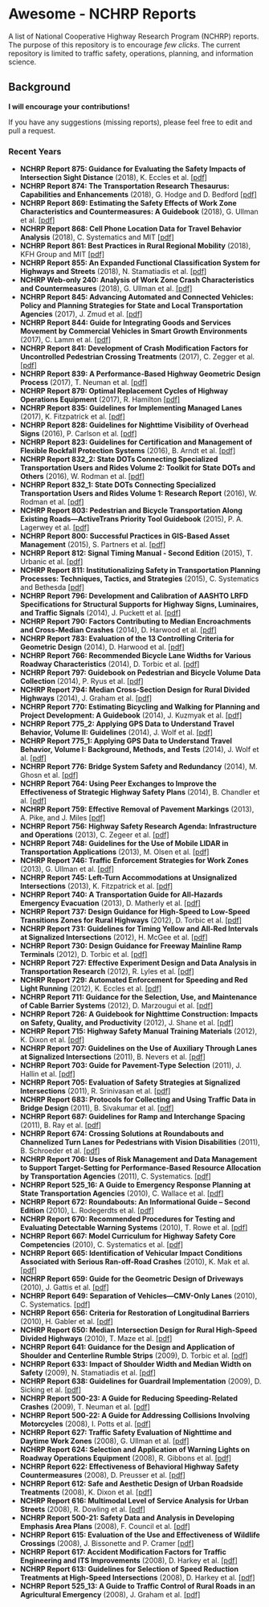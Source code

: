 # Awesome - NCHRP Reports

A list of National Cooperative Highway Research Program (NCHRP) reports. The purpose of this repository is to encourage *few clicks*. The current repository is limited to traffic safety, operations, planning, and information science. 

## Background
 
**I will encourage your contributions!**

If you have any suggestions (missing reports), please feel free to edit and pull a request.


### Recent Years
- **NCHRP Report 875: Guidance for Evaluating the Safety Impacts of Intersection Sight Distance** (2018), K. Eccles et al. [[pdf]](https://github.com/subasish/Awesome-NCHRP-Reports/blob/master/Reports/NCHRP%20875.pdf)
- **NCHRP Report 874: The Transportation Research Thesaurus: Capabilities and Enhancements** (2018), G. Hodge and D. Bedford [[pdf]](https://github.com/subasish/Awesome-NCHRP-Reports/blob/master/Reports/NCHRP%20874.pdf)
- **NCHRP Report 869: Estimating the Safety Effects of Work Zone Characteristics and Countermeasures: A Guidebook** (2018), G. Ullman et al. [[pdf]](https://github.com/subasish/Awesome-NCHRP-Reports/blob/master/Reports/NCHRP%20869.pdf)
- **NCHRP Report 868: Cell Phone Location Data for Travel Behavior Analysis** (2018), C. Systematics and MIT [[pdf]](https://github.com/subasish/Awesome-NCHRP-Reports/blob/master/Reports/NCHRP%20868.pdf)
- **NCHRP Report 861: Best Practices in Rural Regional Mobility** (2018), KFH Group and MIT [[pdf]](https://github.com/subasish/Awesome-NCHRP-Reports/blob/master/Reports/NCHRP%20861.pdf)
- **NCHRP Report 855: An Expanded Functional Classification System for Highways and Streets** (2018), N. Stamatiadis et al. [[pdf]](https://github.com/subasish/Awesome-NCHRP-Reports/blob/master/Reports/NCHRP%20855.pdf)
- **NCHRP Web-only 240: Analysis of Work Zone Crash Characteristics and Countermeasures** (2018), G. Ullman et al. [[pdf]](https://github.com/subasish/Awesome-NCHRP-Reports/blob/master/Reports/NCHRP%20wo240.pdf)
- **NCHRP Report 845: Advancing Automated and Connected Vehicles: Policy and Planning Strategies for State and Local Transportation Agencies** (2017), J. Zmud et al. [[pdf]](https://github.com/subasish/Awesome-NCHRP-Reports/blob/master/Reports/NCHRP%20845.pdf)
- **NCHRP Report 844: Guide for Integrating Goods and Services Movement by Commercial Vehicles in Smart Growth Environments** (2017), C. Lamm et al. [[pdf]](https://github.com/subasish/Awesome-NCHRP-Reports/blob/master/Reports/NCHRP%20844.pdf)
- **NCHRP Report 841: Development of Crash Modification Factors for Uncontrolled Pedestrian Crossing Treatments** (2017), C. Zegger et al. [[pdf]](https://github.com/subasish/Awesome-NCHRP-Reports/blob/master/Reports/NCHRP%20841.pdf)
- **NCHRP Report 839: A Performance-Based Highway Geometric Design Process** (2017), T. Neuman et al. [[pdf]](https://github.com/subasish/Awesome-NCHRP-Reports/blob/master/Reports/NCHRP%20839.pdf)
- **NCHRP Report 879: Optimal Replacement Cycles of Highway Operations Equipment** (2017), R. Hamilton [[pdf]](https://github.com/subasish/Awesome-NCHRP-Reports/blob/master/Reports/NCHRP%20879.pdf)
- **NCHRP Report 835: Guidelines for Implementing Managed Lanes** (2017), K. Fitzpatrick et al. [[pdf]](https://github.com/subasish/Awesome-NCHRP-Reports/blob/master/Reports/NCHRP%20835.pdf)
- **NCHRP Report 828: Guidelines for Nighttime Visibility of Overhead Signs** (2016), P. Carlson et al. [[pdf]](https://github.com/subasish/Awesome-NCHRP-Reports/blob/master/Reports/NCHRP%20828.pdf)
- **NCHRP Report 823: Guidelines for Certification and Management of Flexible Rockfall Protection Systems** (2016), B. Arndt et al. [[pdf]](https://github.com/subasish/Awesome-NCHRP-Reports/blob/master/Reports/NCHRP%20828.pdf)
- **NCHRP Report 832_2: State DOTs Connecting Specialized Transportation Users and Rides Volume 2: Toolkit for State DOTs and Others** (2016), W. Rodman et al. [[pdf]](https://github.com/subasish/Awesome-NCHRP-Reports/blob/master/Reports/NCHRP%20832_2.pdf)
- **NCHRP Report 832_1: State DOTs Connecting Specialized Transportation Users and Rides Volume 1: Research Report** (2016), W. Rodman et al. [[pdf]](https://github.com/subasish/Awesome-NCHRP-Reports/blob/master/Reports/NCHRP%20832_1.pdf)
- **NCHRP Report 803: Pedestrian and Bicycle Transportation Along Existing Roads—ActiveTrans Priority Tool Guidebook** (2015), P. A. Lagerwey et al. [[pdf]](https://github.com/subasish/Awesome-NCHRP-Reports/blob/master/Reports/NCHRP%20803.pdf)
- **NCHRP Report 800: Successful Practices in GIS-Based Asset Management** (2015), S. Partners et al. [[pdf]](https://github.com/subasish/Awesome-NCHRP-Reports/blob/master/Reports/NCHRP%20803.pdf)
- **NCHRP Report 812: Signal Timing Manual - Second Edition** (2015), T. Urbanic et al. [[pdf]](https://github.com/subasish/Awesome-NCHRP-Reports/blob/master/Reports/NCHRP%20812.pdf)
- **NCHRP Report 811: Institutionalizing Safety in Transportation Planning Processes: Techniques, Tactics, and Strategies** (2015), C. Systematics and Bethesda [[pdf]](https://github.com/subasish/Awesome-NCHRP-Reports/blob/master/Reports/NCHRP%20811.pdf)
- **NCHRP Report 796: Development and Calibration of AASHTO LRFD Specifications for Structural Supports for Highway Signs, Luminaires, and Traffic Signals** (2014), J. Puckett et al. [[pdf]](https://github.com/subasish/Awesome-NCHRP-Reports/blob/master/Reports/NCHRP%20796.pdf)
- **NCHRP Report 790: Factors Contributing to Median Encroachments and Cross-Median Crashes** (2014), D. Harwood et al. [[pdf]](https://github.com/subasish/Awesome-NCHRP-Reports/blob/master/Reports/NCHRP%20790.pdf)
- **NCHRP Report 783: Evaluation of the 13 Controlling Criteria for Geometric Design** (2014), D. Harwood et al. [[pdf]](https://github.com/subasish/Awesome-NCHRP-Reports/blob/master/Reports/NCHRP%20783.pdf)
- **NCHRP Report 766: Recommended Bicycle Lane Widths for Various Roadway Characteristics** (2014), D. Torbic et al. [[pdf]](https://github.com/subasish/Awesome-NCHRP-Reports/blob/master/Reports/NCHRP%20766.pdf)
- **NCHRP Report 797: Guidebook on Pedestrian and Bicycle Volume Data Collection** (2014), P. Ryus et al. [[pdf]](https://github.com/subasish/Awesome-NCHRP-Reports/blob/master/Reports/NCHRP%20797.pdf)
- **NCHRP Report 794: Median Cross-Section Design for Rural Divided Highways** (2014), J. Graham et al. [[pdf]](https://github.com/subasish/Awesome-NCHRP-Reports/blob/master/Reports/NCHRP%20794.pdf)
- **NCHRP Report 770: Estimating Bicycling and Walking for Planning and Project Development: A Guidebook** (2014), J. Kuzmyak et al. [[pdf]](https://github.com/subasish/Awesome-NCHRP-Reports/blob/master/Reports/NCHRP%20770.pdf)
- **NCHRP Report 775_2: Applying GPS Data to Understand Travel Behavior, Volume II: Guidelines** (2014), J. Wolf et al. [[pdf]](https://github.com/subasish/Awesome-NCHRP-Reports/blob/master/Reports/NCHRP%20775_2.pdf)
- **NCHRP Report 775_1: Applying GPS Data to Understand Travel Behavior, Volume I: Background, Methods, and Tests** (2014), J. Wolf et al. [[pdf]](https://github.com/subasish/Awesome-NCHRP-Reports/blob/master/Reports/NCHRP%20775_1.pdf)
- **NCHRP Report 776: Bridge System Safety and Redundancy** (2014), M. Ghosn et al. [[pdf]](https://github.com/subasish/Awesome-NCHRP-Reports/blob/master/Reports/NCHRP%20776.pdf)
- **NCHRP Report 764: Using Peer Exchanges to Improve the Effectiveness of Strategic Highway Safety Plans** (2014), B. Chandler et al. [[pdf]](https://github.com/subasish/Awesome-NCHRP-Reports/blob/master/Reports/NCHRP%20764.pdf)
- **NCHRP Report 759: Effective Removal of Pavement Markings** (2013), A. Pike, and J. Miles [[pdf]](https://github.com/subasish/Awesome-NCHRP-Reports/blob/master/Reports/NCHRP%20759.pdf)
- **NCHRP Report 756: Highway Safety Research Agenda: Infrastructure and Operations** (2013), C. Zegeer et al. [[pdf]](https://github.com/subasish/Awesome-NCHRP-Reports/blob/master/Reports/NCHRP%20756.pdf)
- **NCHRP Report 748: Guidelines for the Use of Mobile LIDAR in Transportation Applications** (2013), M. Olsen et al. [[pdf]](https://github.com/subasish/Awesome-NCHRP-Reports/blob/master/Reports/NCHRP%20748.pdf)
- **NCHRP Report 746: Traffic Enforcement Strategies for Work Zones** (2013), G. Ullman et al. [[pdf]](https://github.com/subasish/Awesome-NCHRP-Reports/blob/master/Reports/NCHRP%20746.pdf)
- **NCHRP Report 745: Left-Turn Accommodations at Unsignalized Intersections** (2013), K. Fitzpatrick et al. [[pdf]](https://github.com/subasish/Awesome-NCHRP-Reports/blob/master/Reports/NCHRP%20745.pdf)
- **NCHRP Report 740: A Transportation Guide for All-Hazards Emergency Evacuation** (2013), D. Matherly et al. [[pdf]](https://github.com/subasish/Awesome-NCHRP-Reports/blob/master/Reports/NCHRP%20740.pdf)
- **NCHRP Report 737: Design Guidance for High-Speed to Low-Speed Transitions Zones for Rural Highways** (2012), D. Torbic et al. [[pdf]](https://github.com/subasish/Awesome-NCHRP-Reports/blob/master/Reports/NCHRP%20737.pdf)
- **NCHRP Report 731: Guidelines for Timing Yellow and All-Red Intervals at Signalized Intersections** (2012), H. McGee et al. [[pdf]](https://github.com/subasish/Awesome-NCHRP-Reports/blob/master/Reports/NCHRP%20731.pdf)
- **NCHRP Report 730: Design Guidance for Freeway Mainline Ramp Terminals** (2012), D. Torbic et al. [[pdf]](https://github.com/subasish/Awesome-NCHRP-Reports/blob/master/Reports/NCHRP%20730.pdf)
- **NCHRP Report 727: Effective Experiment Design and Data Analysis in Transportation Research** (2012), R. Lyles et al. [[pdf]](https://github.com/subasish/Awesome-NCHRP-Reports/blob/master/Reports/NCHRP%20727.pdf)
- **NCHRP Report 729: Automated Enforcement for Speeding and Red Light Running** (2012), K. Eccles et al. [[pdf]](https://github.com/subasish/Awesome-NCHRP-Reports/blob/master/Reports/NCHRP%20729.pdf)
- **NCHRP Report 711: Guidance for the Selection, Use, and Maintenance of Cable Barrier Systems** (2012), D. Marzougui et al. [[pdf]](https://github.com/subasish/Awesome-NCHRP-Reports/blob/master/Reports/NCHRP%20711.pdf)
- **NCHRP Report 726: A Guidebook for Nighttime Construction: Impacts on Safety, Quality, and Productivity** (2012), J. Shane et al. [[pdf]](https://github.com/subasish/Awesome-NCHRP-Reports/blob/master/Reports/NCHRP%20726.pdf)
- **NCHRP Report 715: Highway Safety Manual Training Materials** (2012), K. Dixon et al. [[pdf]](https://github.com/subasish/Awesome-NCHRP-Reports/blob/master/Reports/NCHRP%20715.pdf)
- **NCHRP Report 707: Guidelines on the Use of Auxiliary Through Lanes at Signalized Intersections** (2011), B. Nevers et al. [[pdf]](https://github.com/subasish/Awesome-NCHRP-Reports/blob/master/Reports/NCHRP%20707.pdf)
- **NCHRP Report 703: Guide for Pavement-Type Selection** (2011), J. Hallin et al. [[pdf]](https://github.com/subasish/Awesome-NCHRP-Reports/blob/master/Reports/NCHRP%20703.pdf)
- **NCHRP Report 705: Evaluation of Safety Strategies at Signalized Intersections** (2011), R. Srinivasan et al. [[pdf]](https://github.com/subasish/Awesome-NCHRP-Reports/blob/master/Reports/NCHRP%20705.pdf)
- **NCHRP Report 683: Protocols for Collecting and Using Traffic Data in Bridge Design** (2011), B. Sivakumar et al. [[pdf]](https://github.com/subasish/Awesome-NCHRP-Reports/blob/master/Reports/NCHRP%20683.pdf)
- **NCHRP Report 687: Guidelines for Ramp and Interchange Spacing** (2011), B. Ray et al. [[pdf]](https://github.com/subasish/Awesome-NCHRP-Reports/blob/master/Reports/NCHRP%20687.pdf)
- **NCHRP Report 674: Crossing Solutions at Roundabouts and Channelized Turn Lanes for Pedestrians with Vision Disabilities** (2011), B. Schroeder et al. [[pdf]](https://github.com/subasish/Awesome-NCHRP-Reports/blob/master/Reports/NCHRP%20674.pdf)
- **NCHRP Report 706: Uses of Risk Management and Data Management to Support Target-Setting for Performance-Based Resource Allocation by Transportation Agencies** (2011), C. Systematics. [[pdf]](https://github.com/subasish/Awesome-NCHRP-Reports/blob/master/Reports/NCHRP%20706.pdf)
- **NCHRP Report 525_16: A Guide to Emergency Response Planning at State Transportation Agencies** (2010), C. Wallace et al. [[pdf]](https://github.com/subasish/Awesome-NCHRP-Reports/blob/master/Reports/NCHRP%20525_16.pdf)
- **NCHRP Report 672: Roundabouts: An Informational Guide – Second Edition** (2010), L. Rodegerdts et al. [[pdf]](https://github.com/subasish/Awesome-NCHRP-Reports/blob/master/Reports/NCHRP%20672.pdf)
- **NCHRP Report 670: Recommended Procedures for Testing and Evaluating Detectable Warning Systems** (2010), T. Rowe et al. [[pdf]](https://github.com/subasish/Awesome-NCHRP-Reports/blob/master/Reports/NCHRP%20670.pdf)
- **NCHRP Report 667: Model Curriculum for Highway Safety Core Competencies** (2010), C. Systematics et al. [[pdf]](https://github.com/subasish/Awesome-NCHRP-Reports/blob/master/Reports/NCHRP%20667.pdf)
- **NCHRP Report 665: Identification of Vehicular Impact Conditions Associated with Serious Ran-off-Road Crashes** (2010), K. Mak et al. [[pdf]](https://github.com/subasish/Awesome-NCHRP-Reports/blob/master/Reports/NCHRP%20665.pdf)
- **NCHRP Report 659: Guide for the Geometric Design of Driveways** (2010), J. Gattis et al. [[pdf]](https://github.com/subasish/Awesome-NCHRP-Reports/blob/master/Reports/NCHRP%20659.pdf)
- **NCHRP Report 649: Separation of Vehicles—CMV-Only Lanes** (2010), C. Systematics. [[pdf]](https://github.com/subasish/Awesome-NCHRP-Reports/blob/master/Reports/NCHRP%20649.pdf)
- **NCHRP Report 656: Criteria for Restoration of Longitudinal Barriers** (2010), H. Gabler et al. [[pdf]](https://github.com/subasish/Awesome-NCHRP-Reports/blob/master/Reports/NCHRP%20656.pdf)
- **NCHRP Report 650: Median Intersection Design for Rural High-Speed Divided Highways** (2010), T. Maze et al. [[pdf]](https://github.com/subasish/Awesome-NCHRP-Reports/blob/master/Reports/NCHRP%20650.pdf)
- **NCHRP Report 641: Guidance for the Design and Application of Shoulder and Centerline Rumble Strips** (2009), D. Torbic et al. [[pdf]](https://github.com/subasish/Awesome-NCHRP-Reports/blob/master/Reports/NCHRP%20641.pdf)
- **NCHRP Report 633: Impact of Shoulder Width and Median Width on Safety** (2009), N. Stamatiadis et al. [[pdf]](https://github.com/subasish/Awesome-NCHRP-Reports/blob/master/Reports/NCHRP%20633.pdf)
- **NCHRP Report 638: Guidelines for Guardrail Implementation** (2009), D. Sicking et al. [[pdf]](https://github.com/subasish/Awesome-NCHRP-Reports/blob/master/Reports/NCHRP%20638.pdf)
- **NCHRP Report 500-23: A Guide for Reducing Speeding-Related Crashes** (2009), T. Neuman et al. [[pdf]](https://github.com/subasish/Awesome-NCHRP-Reports/blob/master/Reports/NCHRP%20500_23.pdf)
- **NCHRP Report 500-22: A Guide for Addressing Collisions Involving Motorcycles** (2008), I. Potts et al. [[pdf]](https://github.com/subasish/Awesome-NCHRP-Reports/blob/master/Reports/NCHRP%20500_22.pdf)
- **NCHRP Report 627: Traffic Safety Evaluation of Nighttime and Daytime Work Zones** (2008), G. Ullman et al. [[pdf]](https://github.com/subasish/Awesome-NCHRP-Reports/blob/master/Reports/NCHRP%20627.pdf)
- **NCHRP Report 624: Selection and Application of Warning Lights on Roadway Operations Equipment** (2008), R. Gibbons et al. [[pdf]](https://github.com/subasish/Awesome-NCHRP-Reports/blob/master/Reports/NCHRP%20624.pdf)
- **NCHRP Report 622: Effectiveness of Behavioral Highway Safety Countermeasures** (2008), D. Preusser et al. [[pdf]](https://github.com/subasish/Awesome-NCHRP-Reports/blob/master/Reports/NCHRP%20622.pdf)
- **NCHRP Report 612: Safe and Aesthetic Design of Urban Roadside Treatments** (2008), K. Dixon et al. [[pdf]](https://github.com/subasish/Awesome-NCHRP-Reports/blob/master/Reports/NCHRP%20612.pdf)
- **NCHRP Report 616: Multimodal Level of Service Analysis for Urban Streets** (2008), R. Dowling et al. [[pdf]](https://github.com/subasish/Awesome-NCHRP-Reports/blob/master/Reports/NCHRP%20616.pdf)
- **NCHRP Report 500-21: Safety Data and Analysis in Developing Emphasis Area Plans** (2008), F. Council et al. [[pdf]](https://github.com/subasish/Awesome-NCHRP-Reports/blob/master/Reports/NCHRP%20500_21.pdf)
- **NCHRP Report 615: Evaluation of the Use and Effectiveness of Wildlife Crossings** (2008), J. Bissonette and P. Cramer [[pdf]](https://github.com/subasish/Awesome-NCHRP-Reports/blob/master/Reports/NCHRP%20615.pdf)
- **NCHRP Report 617: Accident Modification Factors for Traffic Engineering and ITS Improvements** (2008), D. Harkey et al. [[pdf]](https://github.com/subasish/Awesome-NCHRP-Reports/blob/master/Reports/NCHRP%20617.pdf)
- **NCHRP Report 613: Guidelines for Selection of Speed Reduction Treatments at High-Speed Intersections** (2008), D. Harkey et al. [[pdf]](https://github.com/subasish/Awesome-NCHRP-Reports/blob/master/Reports/NCHRP%20613.pdf)
- **NCHRP Report 525_13: A Guide to Traffic Control of Rural Roads in an Agricultural Emergency** (2008), J. Graham et al. [[pdf]](https://github.com/subasish/Awesome-NCHRP-Reports/blob/master/Reports/NCHRP%20525_13.pdf)






